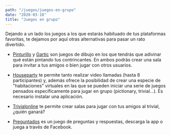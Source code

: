 ```yaml
---
path: "/juegos/juegos-en-grupo"
date: "2020-03-18"
title: "Juegos en grupo"
---
```


Dejando a un lado los juegos a los que estarás habituado de tus plataformas favoritas, te dejamos por aquí otras alternativas para pasar un rato divertido.

* [Pinturillo](https://www.pinturillo2.com/) y [Gartic](https://gartic.io/) son juegos de dibujo en los que tendrás que adivinar qué están pintando tus contrincantes. En ambos podrás crear una sala para invitar a tus amigos o bien jugar con otros usuarios.

* [Houseparty](https://houseparty.com/) te permite tanto realizar video llamadas (hasta 8 participantes) y, además ofrece la posibilidad de crear una especie de "habitaciones" virtuales en las que se pueden iniciar una serie de juegos pensados específicamente para jugar en grupo (pictionary, trivial...). Es necesario instalar una aplicación.

* [Trivialonline](https://trivialonline.es/game/xm5ej3id) te permite crear salas para jugar con tus amigos al trivial, ¿quién ganará?

* [Preguntados](https://www.preguntados.com/) es un juego de preguntas y respuestas, descarga la app o juega a través de Facebook.